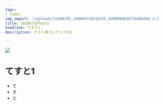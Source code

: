 ```yaml
---
tags:
- times
img_import: "/uploads/53400705_249004749316155_8208980838735408464_n-1.jpg"
title: 20200718Test1
headline: てすと1
description: テスト用コンテンツの1

---
```

![](/uploads/53400705_249004749316155_8208980838735408464_n-1.jpg)

# てすと1

* て
* す
* と